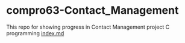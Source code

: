 
# compro63-Contact_Management
This repo for showing progress in Contact Management project C programming
[index.md](https://github.com/63070158/compro63-Contact_Management/files/6416429/index.md)
